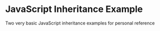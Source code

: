 # JavaScript Inheritance Example
Two very basic JavaScript inheritance examples for personal reference
